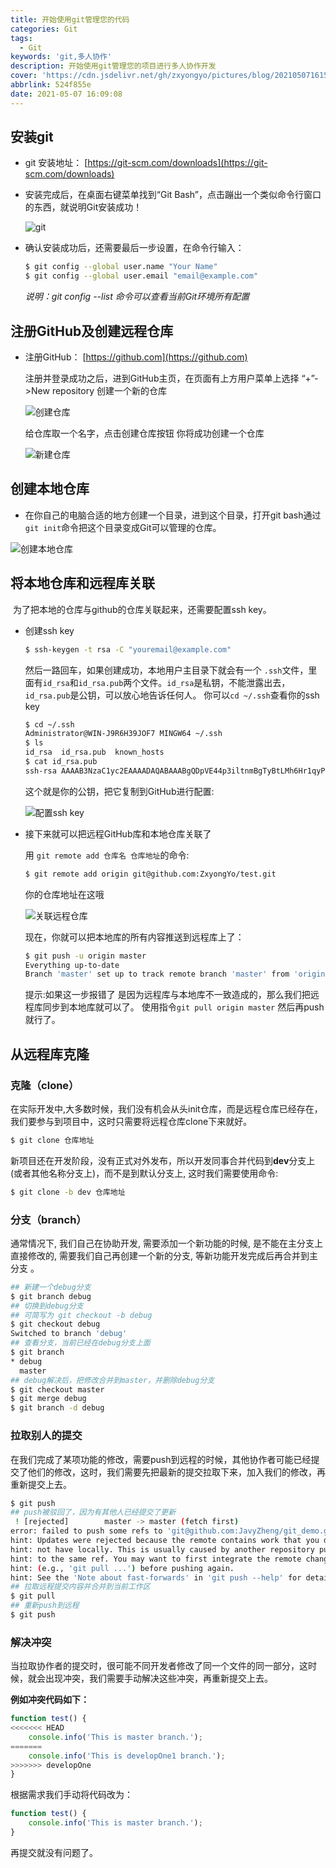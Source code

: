 ```yaml
---
title: 开始使用git管理您的代码
categories: Git
tags:
  - Git
keywords: 'git,多人协作'
description: 开始使用git管理您的项目进行多人协作开发
cover: 'https://cdn.jsdelivr.net/gh/zxyongyo/pictures/blog/20210507161530.png'
abbrlink: 524f855e
date: 2021-05-07 16:09:08
---
```




## 安装git
- git 安装地址： [https://git-scm.com/downloads](https://git-scm.com/downloads)

- 安装完成后，在桌面右键菜单找到“Git Bash”，点击蹦出一个类似命令行窗口的东西，就说明Git安装成功！

  ![git](https://cdn.jsdelivr.net/gh/zxyongyo/pictures/blog/20210507162251.png)

- 确认安装成功后，还需要最后一步设置，在命令行输入：

  ```bash
  $ git config --global user.name "Your Name"
  $ git config --global user.email "email@example.com"
  ```

  *说明：git config --list  命令可以查看当前Git环境所有配置*

## 注册GitHub及创建远程仓库

- 注册GitHub： [https://github.com](https://github.com) 

  注册并登录成功之后，进到GitHub主页，在页面有上方用户菜单上选择 “+”->New repository 创建一个新的仓库

  ![创建仓库](https://cdn.jsdelivr.net/gh/zxyongyo/pictures/blog/20210507162810.png)

  给仓库取一个名字，点击创建仓库按钮 你将成功创建一个仓库

  ![新建仓库](https://cdn.jsdelivr.net/gh/zxyongyo/pictures/blog/20210507163033.png)

## 创建本地仓库

- 在你自己的电脑合适的地方创建一个目录，进到这个目录，打开git bash通过`git init`命令把这个目录变成Git可以管理的仓库。

![创建本地仓库](https://cdn.jsdelivr.net/gh/zxyongyo/pictures/blog/20210507163509.png)

## 将本地仓库和远程库关联

​		为了把本地的仓库与github的仓库关联起来，还需要配置ssh key。

- 创建ssh key

  ```bash
  $ ssh-keygen -t rsa -C "youremail@example.com"
  ```

  然后一路回车，如果创建成功，本地用户主目录下就会有一个 `.ssh`文件，里面有`id_rsa`和`id_rsa.pub`两个文件。`id_rsa`是私钥，不能泄露出去，`id_rsa.pub`是公钥，可以放心地告诉任何人。
  你可以`cd ~/.ssh`查看你的ssh key

  ```bash
  $ cd ~/.ssh
  Administrator@WIN-J9R6H39JOF7 MINGW64 ~/.ssh
  $ ls
  id_rsa  id_rsa.pub  known_hosts
  $ cat id_rsa.pub
  ssh-rsa AAAAB3NzaC1yc2EAAAADAQABAAABgQDpVE44p3iltnmBgTyBtLMh6Hr1qyPOEziCXrM2vAqOK4O+Tv3FkzsDlaj...
  ```

  这个就是你的公钥，把它复制到GitHub进行配置:

  ![配置ssh key](https://cdn.jsdelivr.net/gh/zxyongyo/pictures/blog/20210507164311.png)

- 接下来就可以把远程GitHub库和本地仓库关联了

  用 `git remote add 仓库名 仓库地址`的命令:

  ```bash
  $ git remote add origin git@github.com:ZxyongYo/test.git
  ```

  你的仓库地址在这哦

  ![关联远程仓库](https://cdn.jsdelivr.net/gh/zxyongyo/pictures/blog/20210507164636.png)

  现在，你就可以把本地库的所有内容推送到远程库上了：

  ```bash
  $ git push -u origin master
  Everything up-to-date
  Branch 'master' set up to track remote branch 'master' from 'origin'.
  ```

  提示:如果这一步报错了 是因为远程库与本地库不一致造成的，那么我们把远程库同步到本地库就可以了。 
  使用指令`git pull origin master`
  然后再push就行了。

## 从远程库克隆

### 克隆（clone）

在实际开发中,大多数时候，我们没有机会从头init仓库，而是远程仓库已经存在，我们要参与到项目中，这时只需要将远程仓库clone下来就好。

```bash
$ git clone 仓库地址
```

新项目还在开发阶段，没有正式对外发布，所以开发同事合并代码到**dev**分支上(或者其他名称分支上)，而不是到默认分支上, 这时我们需要使用命令:

```bash
$ git clone -b dev 仓库地址
```

### 分支（branch）

通常情况下, 我们自己在协助开发, 需要添加一个新功能的时候, 是不能在主分支上直接修改的, 需要我们自己再创建一个新的分支, 等新功能开发完成后再合并到主分支 。

```bash
## 新建一个debug分支
$ git branch debug
## 切换到debug分支
## 可简写为 git checkout -b debug
$ git checkout debug
Switched to branch 'debug'
## 查看分支，当前已经在debug分支上面
$ git branch
* debug
  master
## debug解决后，把修改合并到master，并删除debug分支
$ git checkout master
$ git merge debug 	
$ git branch -d debug
```

### 拉取别人的提交

在我们完成了某项功能的修改，需要push到远程的时候，其他协作者可能已经提交了他们的修改，这时，我们需要先把最新的提交拉取下来，加入我们的修改，再重新提交上去。

```bash
$ git push
## push被驳回了，因为有其他人已经提交了更新
 ! [rejected]        master -> master (fetch first)
error: failed to push some refs to 'git@github.com:JavyZheng/git_demo.git'
hint: Updates were rejected because the remote contains work that you do
hint: not have locally. This is usually caused by another repository pushing
hint: to the same ref. You may want to first integrate the remote changes
hint: (e.g., 'git pull ...') before pushing again.
hint: See the 'Note about fast-forwards' in 'git push --help' for details 
## 拉取远程提交内容并合并到当前工作区
$ git pull
## 重新push到远程
$ git push
```

### 解决冲突

当拉取协作者的提交时，很可能不同开发者修改了同一个文件的同一部分，这时候，就会出现冲突，我们需要手动解决这些冲突，再重新提交上去。

**例如冲突代码如下：**

```js
function test() {
<<<<<<< HEAD
    console.info('This is master branch.');
=======
    console.info('This is developOne1 branch.');
>>>>>>> developOne
}
```

根据需求我们手动将代码改为：

```js
function test() {
    console.info('This is master branch.');
}
```

再提交就没有问题了。